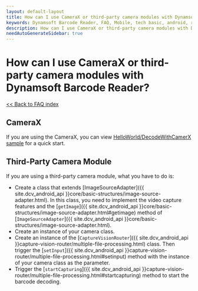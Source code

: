 ```yaml
---
layout: default-layout
title: How can I use CameraX or third-party camera modules with Dynamsoft Barcode Reader?
keywords: Dynamsoft Barcode Reader, FAQ, Mobile, tech basic, android, requirements
description: How can I use CameraX or third-party camera modules with Dynamsoft Barcode Reader?
needAutoGenerateSidebar: true
---
```


# How can I use CameraX or third-party camera modules with Dynamsoft Barcode Reader?

[<< Back to FAQ index](index.md)

## CameraX

If you are using the CameraX, you can view [HelloWorld/DecodeWithCamerX sample](https://github.com/Dynamsoft/barcode-reader-mobile-samples/tree/main/android/HelloWorld/) for a quick start.

## Third-Party Camera Module

If you are using a third-party camera module, what you have to do is:

- Create a class that extends [ImageSourceAdapter]({{ site.dcv_android_api }}core/basic-structures/image-source-adapter.html). In this class, you need to implement the video capture features and the [`getImage`]({{ site.dcv_android_api }}core/basic-structures/image-source-adapter.html#getimage) method of [`ImageSourceAdapter`]({{ site.dcv_android_api }}core/basic-structures/image-source-adapter.html).
- Create an instance of your camera class.
- Create an instance of the [`CaptureVisionRouter`]({{ site.dcv_android_api }}capture-vision-router/multiple-file-processing.html) class. Then trigger the [`setInput`]({{ site.dcv_android_api }}capture-vision-router/multiple-file-processing.html#setinput) method with the instance of your camera class as the parameter.
- Trigger the [`startCapturing`]({{ site.dcv_android_api }}capture-vision-router/multiple-file-processing.html#startcapturing) method to start the barcode decoding.
